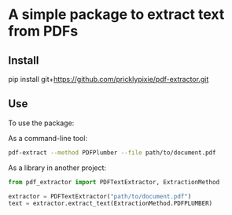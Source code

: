# A simple package to extract text from PDFs

## Install

pip install git+https://github.com/pricklypixie/pdf-extractor.git

## Use

To use the package:

As a command-line tool:

```bash
pdf-extract --method PDFPlumber --file path/to/document.pdf
```
As a library in another project:

```python
from pdf_extractor import PDFTextExtractor, ExtractionMethod

extractor = PDFTextExtractor("path/to/document.pdf")
text = extractor.extract_text(ExtractionMethod.PDFPLUMBER)
```